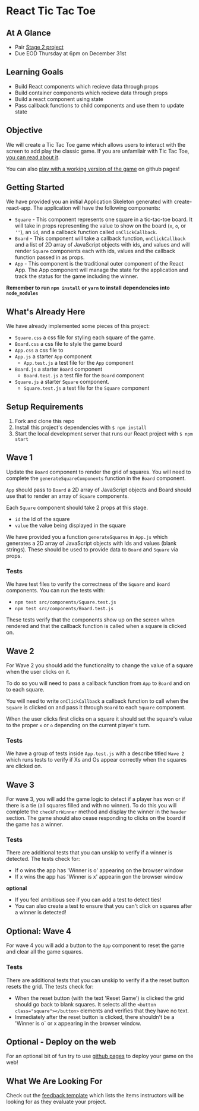 # React Tic Tac Toe

## At A Glance

- Pair [Stage 2 project](https://github.com/Ada-Developers-Academy/pedagogy/blob/master/classroom/rule-of-three.md#stage-2)
- Due EOD Thursday at 6pm on December 31st

## Learning Goals

- Build React components which recieve data through props
- Build container components which recieve data through props
- Build a react component using state
- Pass callback functions to child components and use them to update state

## Objective

We will create a Tic Tac Toe game which allows users to interact with the screen to add play the classic game.  If you are unfamilair with Tic Tac Toe, [you can read about it](https://www.thesprucecrafts.com/tic-tac-toe-game-rules-412170).

You can also [play with a working version of the game](https://adagold.github.io/react-tic-tac-toe/) on github pages!

## Getting Started

We have provided you an initial Application Skeleton generated with create-react-app. The application will have the following components:

- `Square` - This component represents one square in a tic-tac-toe board.  It will take in props representing the value to show on the board (`x`, `o`, or `''`), an `id`, and a callback function called `onClickCallback`.
- `Board` - This component will take a callback function, `onClickCallback` and a list of 2D array of JavaScript objects with ids, and values and will render `Square` components each with ids, values and the callback function passed in as props.
- `App` - This component is the traditional outer component of the React App. The App component will manage the state for the application and track the status for the game including the winner.

**Remember to run `npm install` or `yarn` to install dependencies into `node_modules`**

## What's Already Here

We have already implemented some pieces of this project:

- `Square.css` a css file for styling each square of the game.
- `Board.css` a css file to style the game board
- `App.css` a css file to 
- `App.js` a starter `App` component
  - `App.test.js` a test file for the `App` component
- `Board.js` a starter `Board` component
  - `Board.test.js` a test file for the `Board` component
- `Square.js` a starter `Square` component.
  - `Square.test.js` a test file for the `Square` component

## Setup Requirements

1. Fork and clone this repo
1. Install this project's dependencies with `$ npm install`
1. Start the local development server that runs our React project with `$ npm start`

## Wave 1

Update the `Board` component to render the grid of squares.  You will need to complete the  `generateSquareComponents` function in the `Board` component.

`App` should pass to `Board` a 2D array of JavaScript objects and Board should use that to render an array of `Square` components.

Each `Square` component should take 2 props at this stage.

- `id` the Id of the square
- `value` the value being displayed in the square

We have provided you a function `generateSquares` in `App.js` which generates a 2D array of JavaScript objects with Ids and values (blank strings).  These should be used to provide data to `Board` and `Square` via props.

### Tests

We have test files to verify the correctness of the `Square` and `Board` components.  You can run the tests with:
  - `npm test src/components/Square.test.js`
  - `npm test src/components/Board.test.js`

These tests verify that the components show up on the screen when rendered and that the callback function is called when a square is clicked on.
## Wave 2

For Wave 2 you should add the functionality to change the value of a square when the user clicks on it.

To do so you will need to pass a callback function from `App` to `Board` and on to each square.  

You will need to write `onClickCallback` a callback function to call when the `Square` is clicked on and pass it through `Board` to each `Square` component.

When the user clicks first clicks on a square it should set the square's value to the proper `x` or `o` depending on the current player's turn.

### Tests

We have a group of tests inside `App.test.js` with a describe titled `Wave 2` which runs tests to verify if Xs and Os appear correctly when the squares are clicked on.

## Wave 3

For wave 3, you will add the game logic to detect if a player has won or if there is a tie (all squares filled and with no winner).  To do this you will complete the `checkForWinner` method and display the winner in the `header` section.  The game should also cease responding to clicks on the board if the game has a winner.

### Tests

There are additional tests that you can unskip to verify if a winner is detected.  The tests check for:

- If o wins the app has 'Winner is o' appearing on the browser window
- If x wins the app has 'Winner is x' appearin gon the browser window

**optional** 

-  If you feel ambitious see if you can add a test to detect ties!
-  You can also create a test to ensure that you can't click on squares after a winner is detected!

## Optional:  Wave 4

For wave 4 you will add a button to the `App` component to reset the game and clear all the game squares.  

### Tests

There are additional tests that you can unskip to verify if a the reset button resets the grid.  The tests check for:

- When the reset button (with the text 'Reset Game') is clicked the grid should go back to blank squares.  It selects all the `<button class="square"></button>` elements and verifies that they have no text.
- Immediately after the reset button is clicked, there shouldn't be a 'Winner is o` or x appearing in the browser window.

## Optional - Deploy on the web

For an optional bit of fun try to use [github pages](https://github.com/gitname/react-gh-pages) to deploy your game on the web!

## What We Are Looking For

Check out the [feedback template](feedback.md) which lists the items instructors will be looking for as they evaluate your project.

